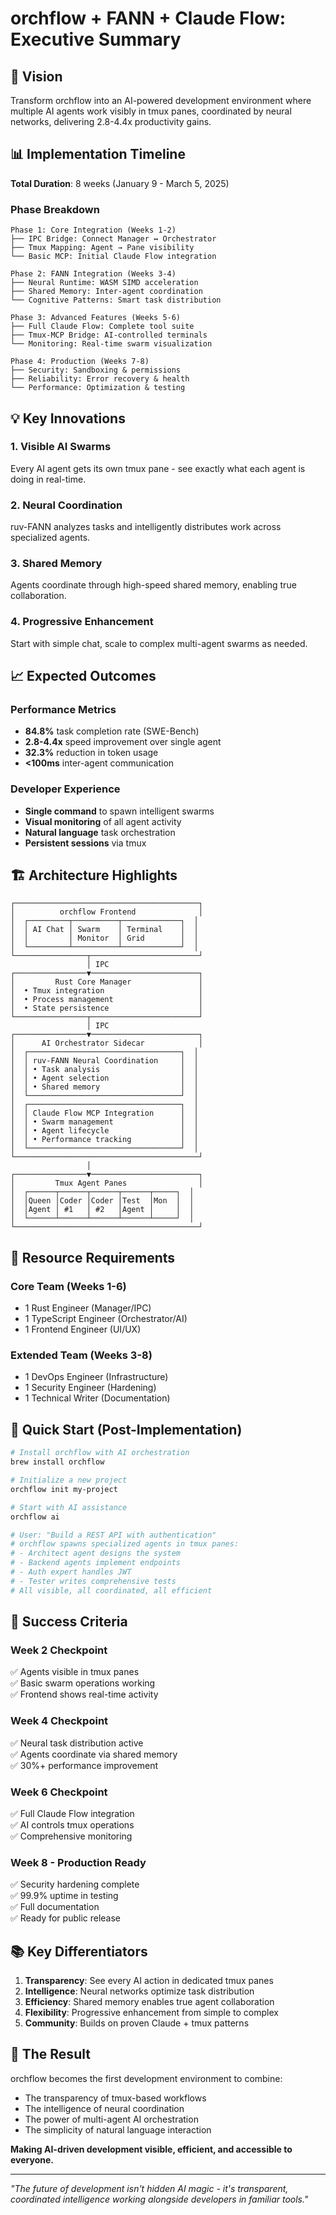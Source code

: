 # orchflow + FANN + Claude Flow: Executive Summary

## 🎯 Vision
Transform orchflow into an AI-powered development environment where multiple AI agents work visibly in tmux panes, coordinated by neural networks, delivering 2.8-4.4x productivity gains.

## 📊 Implementation Timeline
**Total Duration**: 8 weeks (January 9 - March 5, 2025)

### Phase Breakdown
```
Phase 1: Core Integration (Weeks 1-2)
├── IPC Bridge: Connect Manager ↔ Orchestrator
├── Tmux Mapping: Agent → Pane visibility
└── Basic MCP: Initial Claude Flow integration

Phase 2: FANN Integration (Weeks 3-4)
├── Neural Runtime: WASM SIMD acceleration
├── Shared Memory: Inter-agent coordination
└── Cognitive Patterns: Smart task distribution

Phase 3: Advanced Features (Weeks 5-6)
├── Full Claude Flow: Complete tool suite
├── Tmux-MCP Bridge: AI-controlled terminals
└── Monitoring: Real-time swarm visualization

Phase 4: Production (Weeks 7-8)
├── Security: Sandboxing & permissions
├── Reliability: Error recovery & health
└── Performance: Optimization & testing
```

## 💡 Key Innovations

### 1. **Visible AI Swarms**
Every AI agent gets its own tmux pane - see exactly what each agent is doing in real-time.

### 2. **Neural Coordination**
ruv-FANN analyzes tasks and intelligently distributes work across specialized agents.

### 3. **Shared Memory**
Agents coordinate through high-speed shared memory, enabling true collaboration.

### 4. **Progressive Enhancement**
Start with simple chat, scale to complex multi-agent swarms as needed.

## 📈 Expected Outcomes

### Performance Metrics
- **84.8%** task completion rate (SWE-Bench)
- **2.8-4.4x** speed improvement over single agent
- **32.3%** reduction in token usage
- **<100ms** inter-agent communication

### Developer Experience
- **Single command** to spawn intelligent swarms
- **Visual monitoring** of all agent activity
- **Natural language** task orchestration
- **Persistent sessions** via tmux

## 🏗️ Architecture Highlights

```
┌─────────────────────────────────────────┐
│          orchflow Frontend              │
│  ┌─────────┬──────────┬─────────────┐  │
│  │ AI Chat │ Swarm    │ Terminal    │  │
│  │         │ Monitor  │ Grid        │  │
│  └─────────┴──────────┴─────────────┘  │
└────────────────┬────────────────────────┘
                 │ IPC
┌────────────────▼────────────────────────┐
│         Rust Core Manager               │
│  • Tmux integration                     │
│  • Process management                   │
│  • State persistence                    │
└────────────────┬────────────────────────┘
                 │ IPC
┌────────────────▼────────────────────────┐
│      AI Orchestrator Sidecar            │
│  ┌──────────────────────────────────┐  │
│  │ ruv-FANN Neural Coordination     │  │
│  │ • Task analysis                  │  │
│  │ • Agent selection                │  │
│  │ • Shared memory                  │  │
│  └──────────────────────────────────┘  │
│  ┌──────────────────────────────────┐  │
│  │ Claude Flow MCP Integration      │  │
│  │ • Swarm management               │  │
│  │ • Agent lifecycle                │  │
│  │ • Performance tracking           │  │
│  └──────────────────────────────────┘  │
└─────────────────────────────────────────┘
                 │
┌────────────────▼────────────────────────┐
│         Tmux Agent Panes                │
│  ┌──────┬──────┬──────┬──────┬─────┐  │
│  │Queen │Coder │Coder │Test  │Mon  │  │
│  │Agent │ #1   │ #2   │Agent │     │  │
│  └──────┴──────┴──────┴──────┴─────┘  │
└─────────────────────────────────────────┘
```

## 👥 Resource Requirements

### Core Team (Weeks 1-6)
- 1 Rust Engineer (Manager/IPC)
- 1 TypeScript Engineer (Orchestrator/AI)
- 1 Frontend Engineer (UI/UX)

### Extended Team (Weeks 3-8)
- 1 DevOps Engineer (Infrastructure)
- 1 Security Engineer (Hardening)
- 1 Technical Writer (Documentation)

## 🚀 Quick Start (Post-Implementation)

```bash
# Install orchflow with AI orchestration
brew install orchflow

# Initialize a new project
orchflow init my-project

# Start with AI assistance
orchflow ai

# User: "Build a REST API with authentication"
# orchflow spawns specialized agents in tmux panes:
# - Architect agent designs the system
# - Backend agents implement endpoints
# - Auth expert handles JWT
# - Tester writes comprehensive tests
# All visible, all coordinated, all efficient
```

## 🎯 Success Criteria

### Week 2 Checkpoint
✅ Agents visible in tmux panes  
✅ Basic swarm operations working  
✅ Frontend shows real-time activity

### Week 4 Checkpoint
✅ Neural task distribution active  
✅ Agents coordinate via shared memory  
✅ 30%+ performance improvement

### Week 6 Checkpoint
✅ Full Claude Flow integration  
✅ AI controls tmux operations  
✅ Comprehensive monitoring

### Week 8 - Production Ready
✅ Security hardening complete  
✅ 99.9% uptime in testing  
✅ Full documentation  
✅ Ready for public release

## 📚 Key Differentiators

1. **Transparency**: See every AI action in dedicated tmux panes
2. **Intelligence**: Neural networks optimize task distribution
3. **Efficiency**: Shared memory enables true agent collaboration
4. **Flexibility**: Progressive enhancement from simple to complex
5. **Community**: Builds on proven Claude + tmux patterns

## 🎉 The Result

orchflow becomes the first development environment to combine:
- The transparency of tmux-based workflows
- The intelligence of neural coordination
- The power of multi-agent AI orchestration
- The simplicity of natural language interaction

**Making AI-driven development visible, efficient, and accessible to everyone.**

---

*"The future of development isn't hidden AI magic - it's transparent, coordinated intelligence working alongside developers in familiar tools."*